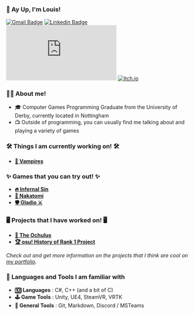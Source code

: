 ### 👋 Ay Up, I'm Louis! 


[![Gmail Badge](https://img.shields.io/badge/-Email-c14438?style=flat-square&logo=Gmail&logoColor=white&link=mailto:business@louishobbs.com)](mailto:business@louishobbs.com)
[![Linkedin Badge](https://img.shields.io/badge/-LinkedIn-blue?style=flat-square&logo=Linkedin&logoColor=white&link=https://www.linkedin.com/in/louis-hobbs/)](https://www.linkedin.com/in/louis-hobbs/)
[![Website Badge](https://img.shields.io/badge/-🌐_Portfolio-brightgreen?style=flat-square&link=https://www.louishobbs.com)](https://www.louishobbs.com)
[![itch.io](https://img.shields.io/badge/itch.io-FA5C5C?logo=itchdotio&logoColor=white)](https://bazzadwarf.itch.io/)


### 👨‍💻 About me!

- 🎓 Computer Games Programming Graduate from the University of Derby, currently located in Nottingham
- 📺 Outside of programming, you can usually find me talking about and playing a variety of games

### 🛠️ Things I am currently working on! 🛠️

- [**🦇 Vampires**](https://github.com/bazzadwarf/vampires)

### ✨ Games that you can try out! ✨

- [**🔥 Infernal Sin**](https://louishobbs.com/infernal-sin/)
- [**🏢 Nakatomi**](https://louishobbs.com/nakatomi/)
- [**🛡️ Gladio ⚔️**](https://louishobbs.com/gladio/)

### 🖥️ Projects that I have worked on! 🖥️

- [**🤖 The Ochulus**](https://louishobbs.com/the-ochulus/)
- [**🏆 osu! History of Rank 1 Project**](https://osu.ppy.sh/wiki/en/History_of_osu%21/Online_rankings/osu%21)

*Check out and get more information on the projects that I think are cool on [my portfolio](https://louishobbs.com/projects/).*

### 📁 Languages and Tools I am familiar with

- **🔟 Languages** : C#, C++ (and a bit of C)
- **🕹️ Game Tools** : Unity, UE4, SteamVR, VRTK
- **🧰 General Tools** : Git, Markdown, Discord / MSTeams

<!-- I might have gone over the top with my usage of emojis... maybe... --!>
